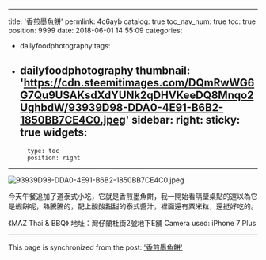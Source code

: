 
---
title: '香煎墨魚餅'
permlink: 4c6ayb
catalog: true
toc_nav_num: true
toc: true
position: 9999
date: 2018-06-01 14:55:09
categories:
- dailyfoodphotography
tags:
- dailyfoodphotography
thumbnail: 'https://cdn.steemitimages.com/DQmRwWG6G7Qu9USAKsdXdYUNk2qDHVKeeDQ8Mnqo2UghbdW/93939D98-DDA0-4E91-B6B2-1850BB7CE4C0.jpeg'
sidebar:
    right:
        sticky: true
widgets:
    -
        type: toc
        position: right
---


![93939D98-DDA0-4E91-B6B2-1850BB7CE4C0.jpeg](https://cdn.steemitimages.com/DQmRwWG6G7Qu9USAKsdXdYUNk2qDHVKeeDQ8Mnqo2UghbdW/93939D98-DDA0-4E91-B6B2-1850BB7CE4C0.jpeg)

今天午餐追加了道泰式小吃，它就是香煎墨魚餅，我一開始看隔壁桌點的還以為它是蝦餅呢，熱騰騰的，配上酸酸甜甜的泰式醬汁，裡面還有粟米粒，還挺好吃的。


《MAZ Thai & BBQ》
地址：灣仔蘭杜街2號地下E舖
Camera used: iPhone 7 Plus

- - -

This page is synchronized from the post: ['香煎墨魚餅'](https://steemit.com/@htliao/4c6ayb)
